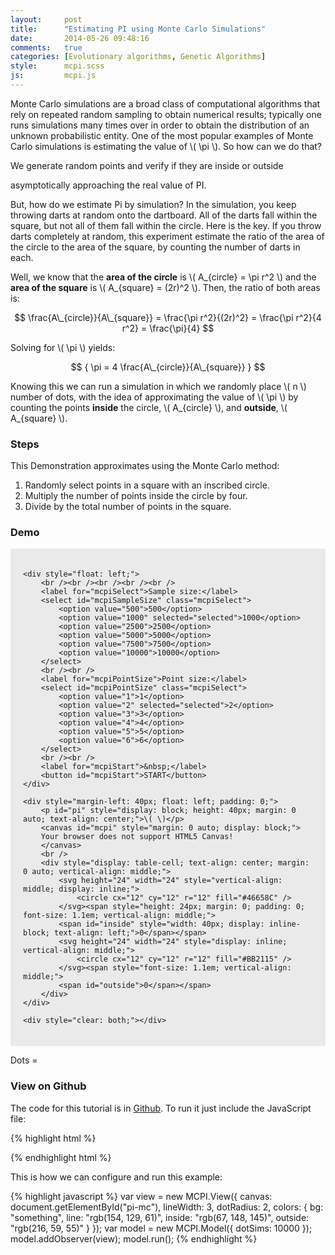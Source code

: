 ```yaml
---
layout:     post
title:      "Estimating PI using Monte Carlo Simulations"
date:       2014-05-26 09:48:16
comments:   true
categories: [Evolutionary algorithms, Genetic Algorithms]
style:      mcpi.scss
js:         mcpi.js
---
```

<script type="text/x-mathjax-config">
MathJax.Hub.Config({
    showProcessingMessages: false
});
</script>
<script src="http://cdn.mathjax.org/mathjax/latest/MathJax.js?config=TeX-AMS-MML_HTMLorMML">
</script>

Monte Carlo simulations are a broad class of computational algorithms that rely
on repeated random sampling to obtain numerical results; typically one runs
simulations many times over in order to obtain the distribution of an unknown
probabilistic entity. One of the most popular examples of Monte Carlo
simulations is estimating the value of \\( \pi \\). So how can we do that?

We generate random points and verify if they are inside or outside

asymptotically approaching the real value of PI.

But, how do we estimate Pi by simulation? In the simulation, you keep throwing
darts at random onto the dartboard. All of the darts fall within the square,
but not all of them fall within the circle. Here is the key. If you throw darts
completely at random, this experiment estimate the ratio of the area of the
circle to the area of the square, by counting the number of darts in each.

Well, we know that the **area of the circle** is \\( A\_{circle} = \pi r^2 \\)
and the **area of the square** is \\( A\_{square} = (2r)^2 \\). Then, the ratio
of both areas is:

$$
\frac{A\_{circle}}{A\_{square}} = \frac{\pi r^2}{(2r)^2}
                                = \frac{\pi r^2}{4 r^2}
                                = \frac{\pi}{4}
$$

Solving for \\( \pi \\) yields:

$$
{ \pi = 4 \frac{A\_{circle}}{A\_{square}} }
$$

Knowing this we can run a simulation in which we randomly place \\( n \\)
number of dots, with the idea of approximating the value of \\( \pi \\) by
counting the points **inside** the circle, \\( A\_{circle} \\), and
**outside**, \\( A\_{square} \\).

### Steps

This Demonstration approximates using the Monte Carlo method:

1. Randomly select points in a square with an inscribed circle.
2. Multiply the number of points inside the circle by four.
3. Divide by the total number of points in the square.

### Demo

<div style="margin: 0 auto; background-color: #eaeaea; padding: 20px;">

    <div style="float: left;">
        <br /><br /><br /><br /><br />
        <label for="mcpiSelect">Sample size:</label>
        <select id="mcpiSampleSize" class="mcpiSelect">
            <option value="500">500</option>
            <option value="1000" selected="selected">1000</option>
            <option value="2500">2500</option>
            <option value="5000">5000</option>
            <option value="7500">7500</option>
            <option value="10000">10000</option>
        </select>
        <br /><br />
        <label for="mcpiPointSize">Point size:</label>
        <select id="mcpiPointSize" class="mcpiSelect">
            <option value="1">1</option>
            <option value="2" selected="selected">2</option>
            <option value="3">3</option>
            <option value="4">4</option>
            <option value="5">5</option>
            <option value="6">6</option>
        </select>
        <br /><br />
        <label for="mcpiStart">&nbsp;</label>
        <button id="mcpiStart">START</button>
    </div>

    <div style="margin-left: 40px; float: left; padding: 0;">
        <p id="pi" style="display: block; height: 40px; margin: 0 auto; text-align: center;">\( \)</p>
        <canvas id="mcpi" style="margin: 0 auto; display: block;">
        Your browser does not support HTML5 Canvas!
        </canvas>
        <br />
        <div style="display: table-cell; text-align: center; margin: 0 auto; vertical-align: middle;">
            <svg height="24" width="24" style="vertical-align: middle; display: inline;">
                <circle cx="12" cy="12" r="12" fill="#46658C" />
            </svg><span style="height: 24px; margin: 0; padding: 0; font-size: 1.1em; vertical-align: middle;">
            <span id="inside" style="width: 40px; display: inline-block; text-align: left;">0</span></span>
            <svg height="24" width="24" style="display: inline; vertical-align: middle;">
                <circle cx="12" cy="12" r="12" fill="#BB2115" />
            </svg><span style="font-size: 1.1em; vertical-align: middle;">
            <span id="outside">0</span></span>
        </div>
    </div>

    <div style="clear: both;"></div>

</div>

<div style="clear: both;"></div>

Dots = <span id="all"></span><br />

### View on Github

The code for this tutorial is in
[Github](http://www.github.com/davidrobles/mcpi.js). To run it just include the
JavaScript file:

{% highlight html %}
<script src="mcpi.js"></script>
{% endhighlight html %}

This is how we can configure and run this example:

{% highlight javascript %}
var view = new MCPI.View({
    canvas: document.getElementById("pi-mc"),
    lineWidth: 3,
    dotRadius: 2,
    colors: {
        bg: "something",
        line: "rgb(154, 129, 61)",
        inside: "rgb(67, 148, 145)",
        outside: "rgb(216, 59, 55)"
    }
});
var model = new MCPI.Model({
    dotSims: 10000
});
model.addObserver(view);
model.run();
{% endhighlight %}

<script src="/js/mc-pi.js"></script>


<!--
We created a program to estimate the value of PI using JavaScript. Why JavaScript? Simply because is
the best programming language for demos! If you look for a tutorial or demo about any algorithm or
technique you will find code in different programming languages that DO NOT run in a web browser,
videos, or even worse, Java applets! With JavaScript we can create a program with beautiful
interfaces that will load as you open a web page. No waiting for a video to load, or Java applets to
load!.
-->


